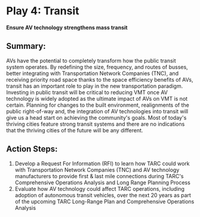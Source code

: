 # Play 4: Transit

**Ensure AV technology strengthens mass transit**

## Summary:

AVs have the potential to completely transform how the public transit system operates. By redefining the size, frequency, and routes of busses, better integrating with Transportation Network Companies (TNC), and receiving priority road space thanks to the space efficiency benefits of AVs, transit has an important role to play in the new transportation paradigm. Investing in public transit will be critical to reducing VMT once AV technology is widely adopted as the ultimate impact of AVs on VMT is not certain. Planning for changes to the built environment, realignments of the public right-of-way and, the integration of AV technologies into transit will give us a head start on achieving the community&#39;s goals. Most of today&#39;s thriving cities feature strong transit systems and there are no indications that the thriving cities of the future will be any different.

## Action Steps:

1. Develop a Request For Information (RFI) to learn how TARC could work with Transportation Network Companies (TNC) and AV technology manufacturers to provide first &amp; last mile connections during TARC&#39;s Comprehensive Operations Analysis and Long Range Planning Process
2. Evaluate how AV technology could affect TARC operations, including adoption of autonomous transit vehicles, over the next 20 years as part of the upcoming TARC Long-Range Plan and Comprehensive Operations Analysis
